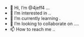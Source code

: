 - 👋 Hi, I’m @4jeff4 ...
- 👀 I’m interested in ..
- 🌱 I’m currently learning .
- 💞️ I’m looking to collaborate on ....
- 📫 How to reach me ..

<!---
4jeff4/4jeff4 is a ✨ special ✨ repository because its `README.md` (this file) appears on your GitHub profile.
You can click the Preview link to take a look at your changes.
--->
